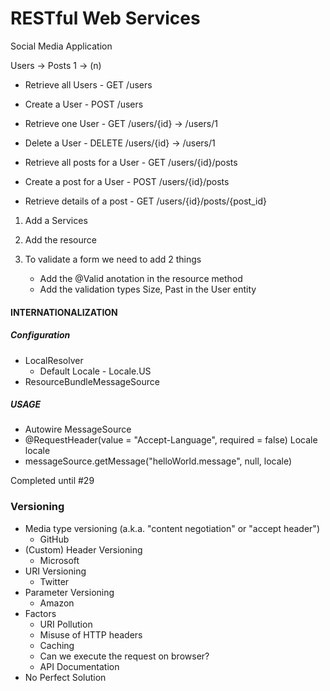 # RESTful Web Services

Social Media Application

Users -> Posts
1   ->  (n)

- Retrieve all Users    - GET /users
- Create a User         - POST /users
- Retrieve one User     - GET /users/{id}   -> /users/1
- Delete a User         - DELETE /users/{id}    -> /users/1 

- Retrieve all posts for a User     - GET /users/{id}/posts
- Create a post for a User          - POST /users/{id}/posts
- Retrieve details of a post        - GET /users/{id}/posts/{post_id}




1. Add a Services
2. Add the resource

 1. To validate a form we need to add 2 things
    - Add the @Valid anotation in the resource method
    - Add the validation types Size, Past in the User entity


#### INTERNATIONALIZATION 

##### Configuration
- LocalResolver
    - Default Locale - Locale.US
- ResourceBundleMessageSource

##### USAGE
- Autowire MessageSource
- @RequestHeader(value = "Accept-Language", required = false) Locale locale
- messageSource.getMessage("helloWorld.message", null, locale)

Completed until #29

### Versioning

 - Media type versioning (a.k.a. "content negotiation" or "accept header")
    - GitHub
 - (Custom) Header Versioning
    - Microsoft
 - URI Versioning
    - Twitter
 - Parameter Versioning
    - Amazon
 - Factors
    - URI Pollution
    - Misuse of HTTP headers
    - Caching
    - Can we execute the request on browser?
    - API Documentation
 - No Perfect Solution